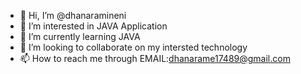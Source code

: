 - 👋 Hi, I’m @dhanaramineni
- 👀 I’m interested in JAVA Application
- 🌱 I’m currently learning JAVA
- 💞️ I’m looking to collaborate on my intersted technology
- 📫 How to reach me through EMAIL:dhanarame17489@gmail.com

<!---
dhana1701/dhana1701 is a ✨ special ✨ repository because its `README.md` (this file) appears on your GitHub profile.
You can click the Preview link to take a look at your changes.
--->
